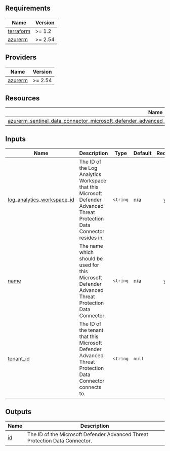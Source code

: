 <!-- BEGIN_TF_DOCS -->
## Requirements

| Name | Version |
|------|---------|
| <a name="requirement_terraform"></a> [terraform](#requirement\_terraform) | >= 1.2 |
| <a name="requirement_azurerm"></a> [azurerm](#requirement\_azurerm) | >= 2.54 |

## Providers

| Name | Version |
|------|---------|
| <a name="provider_azurerm"></a> [azurerm](#provider\_azurerm) | >= 2.54 |

## Resources

| Name | Type |
|------|------|
| [azurerm_sentinel_data_connector_microsoft_defender_advanced_threat_protection.data_connector_microsoft_defender_atp](https://registry.terraform.io/providers/hashicorp/azurerm/latest/docs/resources/sentinel_data_connector_microsoft_defender_advanced_threat_protection) | resource |

## Inputs

| Name | Description | Type | Default | Required |
|------|-------------|------|---------|:--------:|
| <a name="input_log_analytics_workspace_id"></a> [log\_analytics\_workspace\_id](#input\_log\_analytics\_workspace\_id) | The ID of the Log Analytics Workspace that this Microsoft Defender Advanced Threat Protection Data Connector resides in. | `string` | n/a | yes |
| <a name="input_name"></a> [name](#input\_name) | The name which should be used for this Microsoft Defender Advanced Threat Protection Data Connector. | `string` | n/a | yes |
| <a name="input_tenant_id"></a> [tenant\_id](#input\_tenant\_id) | The ID of the tenant that this Microsoft Defender Advanced Threat Protection Data Connector connects to. | `string` | `null` | no |

## Outputs

| Name | Description |
|------|-------------|
| <a name="output_id"></a> [id](#output\_id) | The ID of the Microsoft Defender Advanced Threat Protection Data Connector. |
<!-- END_TF_DOCS -->
